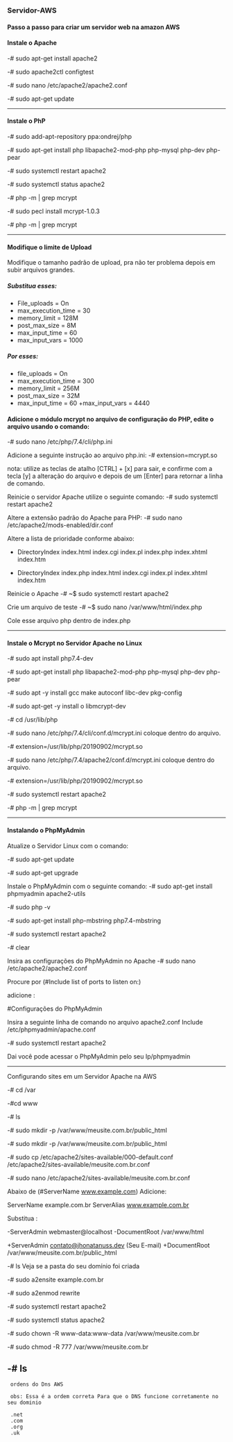 ### Servidor-AWS
#### Passo a passo para criar um servidor web na amazon AWS


#### Instale o Apache
-# sudo apt-get install apache2

-# sudo apache2ctl configtest

-# sudo nano /etc/apache2/apache2.conf

-# sudo apt-get update

---------------------------------------------

 #### Instale o PhP

-# sudo add-apt-repository ppa:ondrej/php

-# sudo apt-get install php libapache2-mod-php php-mysql php-dev php-pear

-# sudo systemctl restart apache2

-# sudo systemctl status apache2

-# php -m | grep mcrypt

-# sudo pecl install mcrypt-1.0.3

-# php -m | grep mcrypt

---------------------------------------------
#### Modifique o limite de Upload

Modifique o tamanho padrão de upload, pra não ter problema depois em subir arquivos grandes.

##### Substitua esses:
- File_uploads = On
- max_execution_time = 30
- memory_limit = 128M
- post_max_size = 8M
- max_input_time = 60
-  max_input_vars = 1000

##### Por esses:
+ file_uploads = On
+ max_execution_time = 300
+ memory_limit = 256M
+ post_max_size = 32M
+ max_input_time = 60
 +max_input_vars = 4440

#### Adicione o módulo mcrypt no arquivo de configuração do PHP, edite o arquivo usando o comando:

-# sudo nano /etc/php/7.4/cli/php.ini

Adicione a seguinte instrução ao arquivo php.ini:
-# extension=mcrypt.so

nota: utilize as teclas de atalho [CTRL] + [x] para sair, e confirme com a tecla [y] a alteração do arquivo e depois de um [Enter] para retornar a linha de comando.


Reinicie o servidor Apache utilize o seguinte comando:
-# sudo systemctl restart apache2

Altere a extensão padrão do Apache para PHP:
-# sudo nano /etc/apache2/mods-enabled/dir.conf

Altere a lista de prioridade conforme abaixo:

- DirectoryIndex index.html index.cgi index.pl index.php index.xhtml index.htm
+ DirectoryIndex index.php index.html index.cgi index.pl index.xhtml index.htm

Reinicie o Apache
-# ~$ sudo systemctl restart apache2


Crie um arquivo de teste
-# ~$ sudo nano /var/www/html/index.php


Cole esse arquivo php dentro de index.php

<?php
// Mostra todas as informações, usa o padrão INFO_ALL
-# phpinfo();

//Mostra apenas informações dos módulos 
// phpinfo(8) mostra um resultado identico.
-# phpinfo(INFO_MODULES);
?>

--------------------------------------------------

#### Instale o Mcrypt no Servidor Apache no Linux
-# sudo apt install php7.4-dev

-# sudo apt-get install php libapache2-mod-php php-mysql php-dev php-pear

-# sudo apt -y install gcc make autoconf libc-dev pkg-config

-# sudo apt-get -y install o libmcrypt-dev


-# cd /usr/lib/php


-# sudo nano /etc/php/7.4/cli/conf.d/mcrypt.ini
coloque dentro do arquivo.

-# extension=/usr/lib/php/20190902/mcrypt.so


-# sudo nano /etc/php/7.4/apache2/conf.d/mcrypt.ini
coloque dentro do arquivo.

-# extension=/usr/lib/php/20190902/mcrypt.so


-# sudo systemctl restart apache2

-# php -m | grep mcrypt

---------------------------------------------

#### Instalando o PhpMyAdmin
 
 Atualize o Servidor Linux com o comando:
 
-# sudo apt-get update

-# sudo apt-get upgrade

Instale o PhpMyAdmin com o seguinte comando:
-# sudo apt-get install phpmyadmin apache2-utils

-# sudo php -v		

-# sudo apt-get install php-mbstring php7.4-mbstring

-# sudo systemctl restart apache2

-# clear

Insira as configurações do PhpMyAdmin no Apache
-# sudo nano /etc/apache2/apache2.conf

Procure por (#Include list of ports to listen on:)

adicione :

#Configurações do PhpMyAdmin

Insira a seguinte linha de comando no arquivo apache2.conf
Include /etc/phpmyadmin/apache.conf

-# sudo systemctl restart apache2

Dai você pode acessar o PhpMyAdmin pelo seu Ip/phpmyadmin

-------------------------------------------------------

Configurando sites em um Servidor Apache na AWS

-# cd /var

-#cd www

-# ls


-# sudo mkdir -p /var/www/meusite.com.br/public_html

-# sudo mkdir -p /var/www/meusite.com.br/public_html

-# sudo cp /etc/apache2/sites-available/000-default.conf /etc/apache2/sites-available/meusite.com.br.conf

-# sudo nano /etc/apache2/sites-available/meusite.com.br.conf

Abaixo de (#ServerName www.example.com) 
Adicione:

ServerName example.com.br
ServerAlias www.example.com.br

Substitua :

-ServerAdmin webmaster@localhost
-DocumentRoot /var/www/html

+ServerAdmin contato@jhonatanuss.dev (Seu E-mail)
+DocumentRoot /var/www/meusite.com.br/public_html

-# ls 
Veja se a pasta do seu domínio foi criada

-# sudo a2ensite example.com.br

-# sudo a2enmod rewrite

-# sudo systemctl restart apache2

-# sudo systemctl status apache2

-# sudo chown -R www-data:www-data /var/www/meusite.com.br

-# sudo chmod -R 777 /var/www/meusite.com.br

-# ls
--------------------------------------------------------------
     ordens do Dns AWS    
     
     obs: Essa é a ordem correta Para que o DNS funcione corretamente no seu dominio
     
     .net
     .com
     .org
     .uk
	 
